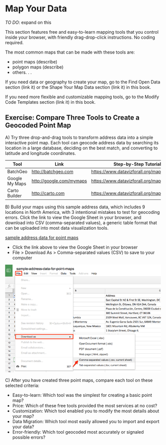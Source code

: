 # Map Your Data

*TO DO*: expand on this

This section features free and easy-to-learn mapping tools that you control inside your browser, with friendly drag-drop-click instructions. No coding required.

The most common maps that can be made with these tools are:
- point maps (describe)
- polygon maps (describe)
- others. . .

If you need data or geography to create your map, go to the Find Open Data section (link it) or the Shape Your Map Data section (link it) in this book.

If you need more flexible and customizable mapping tools, go to the Modify Code Templates section (link it) in this book.

## Exercise: Compare Three Tools to Create a Geocoded Point Map
A) Try three drop-and-drag tools to transform address data into a simple interactive point map. Each tool can geocode address data by searching its location in a large database, deciding on the best match, and converting to latitude and longitude coordinates.

| Tool | Link	| Step-by-Step Tutorial |
| ---  | ---- | ---- |
| BatchGeo	| http://batchgeo.com	| https://www.datavizforall.org/map/batchgeo/ |
| Google My Maps |	http://google.com/mymaps | https://www.datavizforall.org/map/mymaps/ |
| Carto Builder	| http://carto.com | https://www.datavizforall.org/map/carto/ |


B) Build your maps using this sample address data, which includes 9 locations in North America, with 3 intentional mistakes to test for geocoding errors. Click the link to view the Google Sheet in your browser, and download into CSV (comma-separated values), a generic table format that can be uploaded into most data visualization tools.

[sample address data for point maps](https://docs.google.com/spreadsheets/d/1uFUwnbg57nPoWXN7iEibiigle25FrcGwBKZfehPHdTs/)
- Click the link above to view the Google Sheet in your browser
- File > Download As > Comma-separated values (CSV) to save to your computer

![Download the Google Sheet in CSV format](sample-address-data-download.png)

C) After you have created three point maps, compare each tool on these selected criteria:
- Easy-to-learn: Which tool was the simplest for creating a basic point map?
- Price: Which of these free tools provided the most services at no cost?
- Customization: Which tool enabled you to modify the most details about your map?
- Data Migration: Which tool most easily allowed you to import and export your data?
- Error-friendly: Which tool geocoded most accurately or signaled possible errors?
